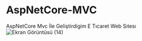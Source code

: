# AspNetCore-MVC
 AspNetCore Mvc İle Geliştirdigim E Tıcaret Web Sıtesı
![Ekran Görüntüsü (14)](https://github.com/user-attachments/assets/bc090811-1a7f-4546-8582-fab9929fceb1)

